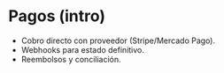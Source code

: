 # Pagos (intro)

- Cobro directo con proveedor (Stripe/Mercado Pago).
- Webhooks para estado definitivo.
- Reembolsos y conciliación.
